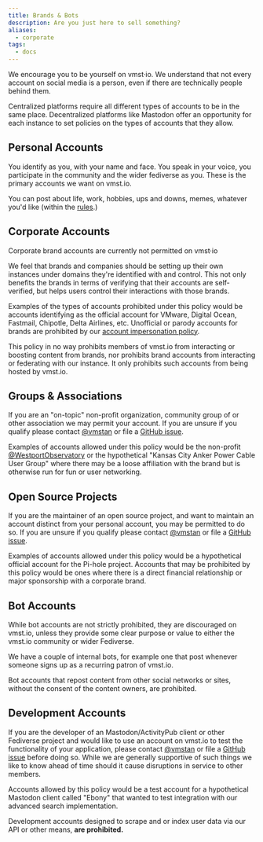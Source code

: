 ```yaml
---
title: Brands & Bots
description: Are you just here to sell something?
aliases:
  - corporate
tags:
  - docs
---
```


We encourage you to be yourself on vmst·io. We understand that not every account on social media is a person, even if there are technically people behind them.

Centralized platforms require all different types of accounts to be in the same place.
Decentralized platforms like Mastodon offer an opportunity for each instance to set policies on the types of accounts that they allow.

## Personal Accounts

You identify as you, with your name and face. You speak in your voice, you participate in the community and the wider fediverse as you.
These is the primary accounts we want on vmst.io.

You can post about life, work, hobbies, ups and downs, memes, whatever you'd like (within the [rules](/rules).)

## Corporate Accounts

Corporate brand accounts are currently not permitted on vmst·io

We feel that brands and companies should be setting up their own instances under domains they're identified with and control.
This not only benefits the brands in terms of verifying that their accounts are self-verified, but helps users control their interactions with those brands.

Examples of the types of accounts prohibited under this policy would be accounts identifying as the official account for VMware, Digital Ocean, Fastmail, Chipotle, Delta Airlines, etc. Unofficial or parody accounts for brands are prohibited by our [account impersonation policy](/rules).

This policy in no way prohibits members of vmst.io from interacting or boosting content from brands, nor prohibits brand accounts from interacting or federating with our instance.
It only prohibits such accounts from being hosted by vmst.io.

## Groups & Associations

If you are an "on-topic" non-profit organization, community group of or other association we may permit your account. If you are unsure if you qualify please contact [@vmstan](https://vmst.io/@vmstan) or file a [GitHub issue](https://github.com/vmstan/vmstio/issues/new?assignees=&labels=&template=7-Other.yml).

Examples of accounts allowed under this policy would be the non-profit [@WestportObservatory](https://vmst.io/@WestportObservatory) or the hypothetical "Kansas City Anker Power Cable User Group" where there may be a loose affiliation with the brand but is otherwise run for fun or user networking. 

## Open Source Projects

If you are the maintainer of an open source project, and want to maintain an account distinct from your personal account, you may be permitted to do so. If you are unsure if you qualify please contact [@vmstan](https://vmst.io/@vmstan) or file a [GitHub issue](https://github.com/vmstan/vmstio/issues/new?assignees=&labels=&template=7-Other.yml).

Examples of accounts allowed under this policy would be a hypothetical official account for the Pi-hole project. Accounts that may be prohibited by this policy would be ones where there is a direct financial relationship or major sponsorship with a corporate brand.

## Bot Accounts

While bot accounts are not strictly prohibited, they are discouraged on vmst.io, unless they provide some clear purpose or value to either the vmst.io community or wider Fediverse.

We have a couple of internal bots, for example one that post whenever someone signs up as a recurring patron of vmst.io.

Bot accounts that repost content from other social networks or sites, without the consent of the content owners, are prohibited.

## Development Accounts

If you are the developer of an Mastodon/ActivityPub client or other Fediverse project and would like to use an account on vmst.io to test the functionality of your application, please contact [@vmstan](https://vmst.io/@vmstan) or file a [GitHub issue](https://github.com/vmstan/vmstio/issues/new?assignees=&labels=&template=7-Other.yml) before doing so.
While we are generally supportive of such things we like to know ahead of time should it cause disruptions in service to other members.

Accounts allowed by this policy would be a test account for a hypothetical Mastodon client called "Ebony" that wanted to test integration with our advanced search implementation.

Development accounts designed to scrape and or index user data via our API or other means, **are prohibited.**